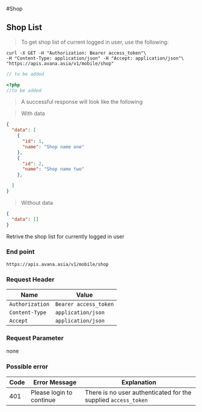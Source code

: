 #Shop

## Shop List
> To get shop list of current logged in user, use the following:

```shell
curl -X GET -H "Authorization: Bearer access_token"\
-H "Content-Type: application/json" -H "Accept: application/json"\
"https://apis.avana.asia/v1/mobile/shop"
```

```javascript
// to be added
```

```php
<?php
//to be added
```
> A successful response will look like the following

> With data

```json
{
  "data": [
    {
      "id": 1,
      "name": "Shop name one"
    },
    {
      "id": 2,
      "name": "Shop name two"
    },

  ]
}
```

> Without data

```json
{
  "data": []
}
```

Retrive the shop list for currently logged in user

### End point
`https://apis.avana.asia/v1/mobile/shop`
### Request Header
Name | Value
--- | ---
`Authorization` | `Bearer access_token`
`Content-Type` | `application/json`
`Accept` | `application/json`

### Request Parameter
none

### Possible error
Code | Error Message | Explanation
--- | --- | ---
401 | Please login to continue | There is no user authenticated for the supplied `access_token` 
